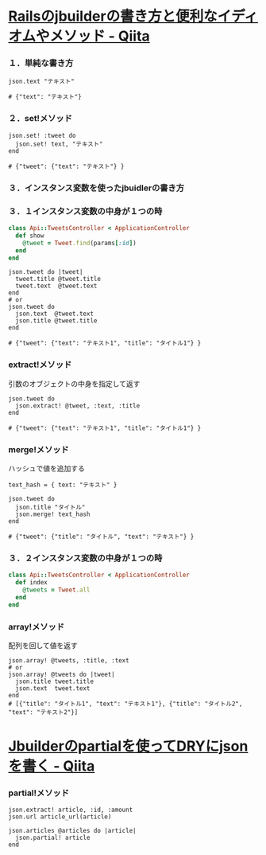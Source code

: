 # [Railsのjbuilderの書き方と便利なイディオムやメソッド - Qiita](https://qiita.com/ryouzi/items/06cb0d4aa7b6527b3645)

### １．単純な書き方
``` index.json.jbuilder
json.text "テキスト"

# {"text": "テキスト"}
```

### ２．set!メソッド
``` index.json.jbuilder
json.set! :tweet do
  json.set! text, "テキスト"
end

# {"tweet": {"text": "テキスト"} }
```

### ３．インスタンス変数を使ったjbuidlerの書き方

### ３．１インスタンス変数の中身が１つの時

``` tweets_controller.rb
class Api::TweetsController < ApplicationController
  def show
    @tweet = Tweet.find(params[:id])
  end
end
```

``` index.json.jbuilder
json.tweet do |tweet|
  tweet.title @tweet.title
  tweet.text  @tweet.text
end
# or
json.tweet do
  json.text  @tweet.text
  json.title @tweet.title
end

# {"tweet": {"text": "テキスト1", "title": "タイトル1"} }
```

### extract!メソッド
引数のオブジェクトの中身を指定して返す
``` index.json.jbuilder
json.tweet do
  json.extract! @tweet, :text, :title
end

# {"tweet": {"text": "テキスト1", "title": "タイトル1"} }
```

### merge!メソッド
ハッシュで値を追加する
``` index.json.jbuilder
text_hash = { text: "テキスト" }

json.tweet do
  json.title "タイトル"
  json.merge! text_hash
end

# {"tweet": {"title": "タイトル", "text": "テキスト"} }
```

### ３．２インスタンス変数の中身が１つの時
``` tweets_controller.rb
class Api::TweetsController < ApplicationController
  def index
    @tweets = Tweet.all
  end
end
```

### array!メソッド
配列を回して値を返す
``` index.json.jbuilder
json.array! @tweets, :title, :text
# or
json.array! @tweets do |tweet|
  json.title tweet.title
  json.text  tweet.text
end
# [{"title": "タイトル1", "text": "テキスト1"}, {"title": "タイトル2", "text": "テキスト2"}]
```

# [Jbuilderのpartialを使ってDRYにjsonを書く - Qiita](https://qiita.com/upinetree/items/22e2442d99e5a78d680f)

### partial!メソッド
``` _article.json.jbuilder
json.extract! article, :id, :amount
json.url article_url(article)
```

``` index.json.jbuilder
json.articles @articles do |article|
  json.partial! article
end
```
